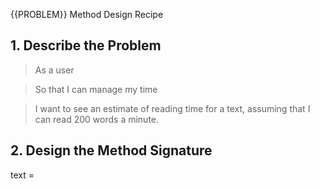 {{PROBLEM}} Method Design Recipe

## 1. Describe the Problem

> As a user

> So that I can manage my time

> I want to see an estimate of reading time for a text, assuming that I can read 200 words a minute.

## 2. Design the Method Signature

text = 